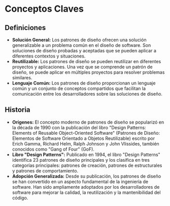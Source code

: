 # Conceptos Claves

## Definiciones

- **Solución General:** Los patrones de diseño ofrecen una solución generalizable a un problema común en el diseño de software. Son soluciones de diseño probadas y aceptadas que se pueden aplicar a diferentes contextos y situaciones.
- **Reutilizable:** Los patrones de diseño se pueden reutilizar en diferentes proyectos y aplicaciones. Una vez que se comprende un patrón de diseño, se puede aplicar en múltiples proyectos para resolver problemas similares.
- **Lenguaje Común:** Los patrones de diseño proporcionan un lenguaje común y un conjunto de conceptos compartidos que facilitan la comunicación entre los desarrolladores sobre las soluciones de diseño.

## Historia

- **Orígenes:** El concepto moderno de patrones de diseño se popularizó en la década de 1990 con la publicación del libro "Design Patterns: Elements of Reusable Object-Oriented Software" (Patrones de Diseño: Elementos de Software Orientado a Objetos Reutilizable) escrito por Erich Gamma, Richard Helm, Ralph Johnson y John Vlissides, también conocidos como "Gang of Four" (GoF).
- **Libro "Design Patterns":** Publicado en 1994, el libro "Design Patterns" identifica 23 patrones de diseño principales y los clasifica en tres categorías principales: patrones de creación, patrones de estructurales y patrones de comportamiento.
- **Adopción Generalizada:** Desde su publicación, los patrones de diseño se han convertido en un aspecto fundamental de la ingeniería de software. Han sido ampliamente adoptados por los desarrolladores de software para mejorar la calidad, la reutilización y la mantenibilidad del código.
